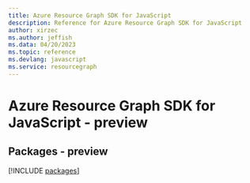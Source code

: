 ```yaml
---
title: Azure Resource Graph SDK for JavaScript
description: Reference for Azure Resource Graph SDK for JavaScript
author: xirzec
ms.author: jeffish
ms.data: 04/20/2023
ms.topic: reference
ms.devlang: javascript
ms.service: resourcegraph
---
```

# Azure Resource Graph SDK for JavaScript - preview
## Packages - preview
[!INCLUDE [packages](resource-graph-index.md)]